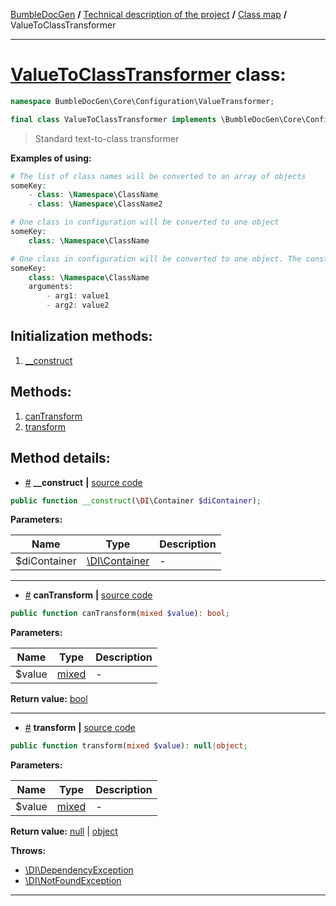 <!-- {% raw %} -->
<embed> <a href="/docs/README.md">BumbleDocGen</a> <b>/</b> <a href="/docs/tech/readme.md">Technical description of the project</a> <b>/</b> <a href="/docs/tech/map.md">Class map</a> <b>/</b> ValueToClassTransformer<hr> </embed>

<h1>
    <a href="https://github.com/bumble-tech/bumble-doc-gen/blob/master/src/Core/Configuration/ValueTransformer/ValueToClassTransformer.php#L34">ValueToClassTransformer</a> class:
</h1>





```php
namespace BumbleDocGen\Core\Configuration\ValueTransformer;

final class ValueToClassTransformer implements \BumbleDocGen\Core\Configuration\ValueTransformer\ValueTransformerInterface
```

<blockquote>Standard text-to-class transformer</blockquote>


<b>Examples of using:</b>

```php
# The list of class names will be converted to an array of objects
someKey:
    - class: \Namespace\ClassName
    - class: \Namespace\ClassName2

```

```php
# One class in configuration will be converted to one object
someKey:
    class: \Namespace\ClassName

```

```php
# One class in configuration will be converted to one object. The constructor takes arguments to be passed (not via DI)
someKey:
    class: \Namespace\ClassName
    arguments:
        - arg1: value1
        - arg2: value2

```






<h2>Initialization methods:</h2>

<ol>
<li>
    <a href="#m-construct">__construct</a>
    </li>
</ol>

<h2>Methods:</h2>

<ol>
<li>
    <a href="#mcantransform">canTransform</a>
    </li>
<li>
    <a href="#mtransform">transform</a>
    </li>
</ol>







<h2>Method details:</h2>

<div class='method_description-block'>

<ul>
<li><a name="m-construct" href="#m-construct">#</a>
 <b>__construct</b>
    <b>|</b> <a href="https://github.com/bumble-tech/bumble-doc-gen/blob/master/src/Core/Configuration/ValueTransformer/ValueToClassTransformer.php#L36">source code</a></li>
</ul>

```php
public function __construct(\DI\Container $diContainer);
```



<b>Parameters:</b>

<table>
    <thead>
    <tr>
        <th>Name</th>
        <th>Type</th>
        <th>Description</th>
    </tr>
    </thead>
    <tbody>
            <tr>
            <td>$diContainer</td>
            <td><a href='https://github.com/PHP-DI/PHP-DI/blob/master/src/Container.php'>\DI\Container</a></td>
            <td>-</td>
        </tr>
        </tbody>
</table>



</div>
<hr>
<div class='method_description-block'>

<ul>
<li><a name="mcantransform" href="#mcantransform">#</a>
 <b>canTransform</b>
    <b>|</b> <a href="https://github.com/bumble-tech/bumble-doc-gen/blob/master/src/Core/Configuration/ValueTransformer/ValueToClassTransformer.php#L40">source code</a></li>
</ul>

```php
public function canTransform(mixed $value): bool;
```



<b>Parameters:</b>

<table>
    <thead>
    <tr>
        <th>Name</th>
        <th>Type</th>
        <th>Description</th>
    </tr>
    </thead>
    <tbody>
            <tr>
            <td>$value</td>
            <td><a href='https://www.php.net/manual/en/language.types.mixed.php'>mixed</a></td>
            <td>-</td>
        </tr>
        </tbody>
</table>

<b>Return value:</b> <a href='https://www.php.net/manual/en/language.types.boolean.php'>bool</a>


</div>
<hr>
<div class='method_description-block'>

<ul>
<li><a name="mtransform" href="#mtransform">#</a>
 <b>transform</b>
    <b>|</b> <a href="https://github.com/bumble-tech/bumble-doc-gen/blob/master/src/Core/Configuration/ValueTransformer/ValueToClassTransformer.php#L49">source code</a></li>
</ul>

```php
public function transform(mixed $value): null|object;
```



<b>Parameters:</b>

<table>
    <thead>
    <tr>
        <th>Name</th>
        <th>Type</th>
        <th>Description</th>
    </tr>
    </thead>
    <tbody>
            <tr>
            <td>$value</td>
            <td><a href='https://www.php.net/manual/en/language.types.mixed.php'>mixed</a></td>
            <td>-</td>
        </tr>
        </tbody>
</table>

<b>Return value:</b> <a href='https://www.php.net/manual/en/language.types.null.php'>null</a> | <a href='https://www.php.net/manual/en/language.types.object.php'>object</a>


<b>Throws:</b>
<ul>
<li>
    <a href="https://github.com/PHP-DI/PHP-DI/blob/master/src/DependencyException.php">\DI\DependencyException</a></li>

<li>
    <a href="https://github.com/PHP-DI/PHP-DI/blob/master/src/NotFoundException.php">\DI\NotFoundException</a></li>

</ul>

</div>
<hr>

<!-- {% endraw %} -->